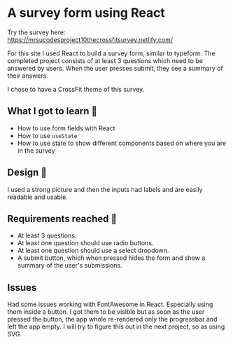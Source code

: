 # A survey form using React 

Try the survey here: https://mrsucodesproject10thecrossfitsurvey.netlify.com/

For this site I used React to build a survey form, similar to typeform. The completed project consists of at least 3 questions which need to be answered by users. When the user presses submit, they see a summary of their answers.

I chose to have a CrossFit theme of this survey.

## What I got to learn 🧠

* How to use form fields with React
* How to use `useState`
* How to use state to show different components based on where you are in the survey

## Design 🎨

I used a strong picture and then the inputs had labels and are easily readable and usable.

## Requirements reached 🧪

* At least 3 questions.
* At least one question should use radio buttons.
* At least one question should use a select dropdown.
* A submit button, which when pressed hides the form and show a summary of the user's submissions.

## Issues 

Had some issues working with FontAwesome in React. Especially using them inside a button. I got them to be visible but as soon as the user pressed the button, the app whole re-rendered only the progressbar and left the app empty. I will try to figure this out in the next project, so as using SVG. 

